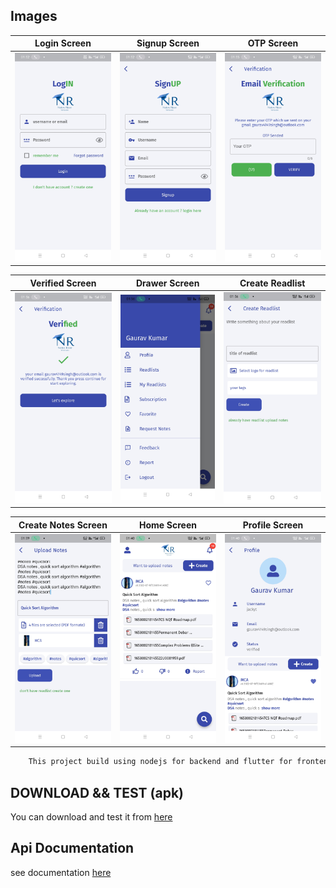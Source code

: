 ## Images
Login Screen            |  Signup Screen              |  OTP Screen
:----------------------:|:---------------------------:|:--------------------------:
![](./login.jpg)        |  ![](./signup.jpg)          | ![](./otp.jpg)

Verified Screen         |  Drawer Screen              |  Create Readlist
:----------------------:|:---------------------------:|:--------------------------:
![](./verified.jpg)     |  ![](./drawer.jpg)          | ![](./create_readlist.jpg)

Create Notes Screen     |  Home Screen                |  Profile Screen
:----------------------:|:---------------------------:|:--------------------------:
![](./create_notes.jpg) |  ![](./home_with_post.jpg)  | ![](./profile.jpg)



```bash 
    This project build using nodejs for backend and flutter for frontend
```

## DOWNLOAD && TEST (apk)

You can download and test it from [here](./app-release.apk)


## Api Documentation
see documentation [here](https://documenter.getpostman.com/view/11583515/UzQvsQjs)